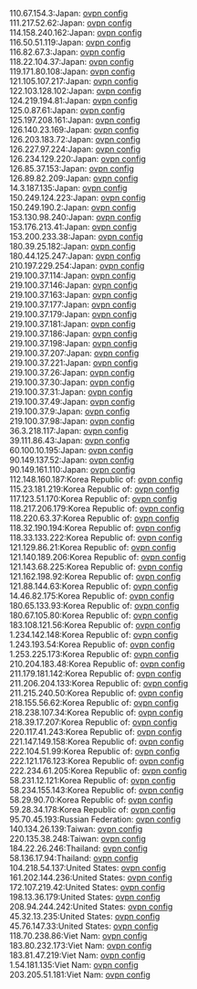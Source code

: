 110.67.154.3:Japan: [ovpn config](vpn/110_67_154_3.ovpn)  
111.217.52.62:Japan: [ovpn config](vpn/111_217_52_62.ovpn)  
114.158.240.162:Japan: [ovpn config](vpn/114_158_240_162.ovpn)  
116.50.51.119:Japan: [ovpn config](vpn/116_50_51_119.ovpn)  
116.82.67.3:Japan: [ovpn config](vpn/116_82_67_3.ovpn)  
118.22.104.37:Japan: [ovpn config](vpn/118_22_104_37.ovpn)  
119.171.80.108:Japan: [ovpn config](vpn/119_171_80_108.ovpn)  
121.105.107.217:Japan: [ovpn config](vpn/121_105_107_217.ovpn)  
122.103.128.102:Japan: [ovpn config](vpn/122_103_128_102.ovpn)  
124.219.194.81:Japan: [ovpn config](vpn/124_219_194_81.ovpn)  
125.0.87.61:Japan: [ovpn config](vpn/125_0_87_61.ovpn)  
125.197.208.161:Japan: [ovpn config](vpn/125_197_208_161.ovpn)  
126.140.23.169:Japan: [ovpn config](vpn/126_140_23_169.ovpn)  
126.203.183.72:Japan: [ovpn config](vpn/126_203_183_72.ovpn)  
126.227.97.224:Japan: [ovpn config](vpn/126_227_97_224.ovpn)  
126.234.129.220:Japan: [ovpn config](vpn/126_234_129_220.ovpn)  
126.85.37.153:Japan: [ovpn config](vpn/126_85_37_153.ovpn)  
126.89.82.209:Japan: [ovpn config](vpn/126_89_82_209.ovpn)  
14.3.187.135:Japan: [ovpn config](vpn/14_3_187_135.ovpn)  
150.249.124.223:Japan: [ovpn config](vpn/150_249_124_223.ovpn)  
150.249.190.2:Japan: [ovpn config](vpn/150_249_190_2.ovpn)  
153.130.98.240:Japan: [ovpn config](vpn/153_130_98_240.ovpn)  
153.176.213.41:Japan: [ovpn config](vpn/153_176_213_41.ovpn)  
153.200.233.38:Japan: [ovpn config](vpn/153_200_233_38.ovpn)  
180.39.25.182:Japan: [ovpn config](vpn/180_39_25_182.ovpn)  
180.44.125.247:Japan: [ovpn config](vpn/180_44_125_247.ovpn)  
210.197.229.254:Japan: [ovpn config](vpn/210_197_229_254.ovpn)  
219.100.37.114:Japan: [ovpn config](vpn/219_100_37_114.ovpn)  
219.100.37.146:Japan: [ovpn config](vpn/219_100_37_146.ovpn)  
219.100.37.163:Japan: [ovpn config](vpn/219_100_37_163.ovpn)  
219.100.37.177:Japan: [ovpn config](vpn/219_100_37_177.ovpn)  
219.100.37.179:Japan: [ovpn config](vpn/219_100_37_179.ovpn)  
219.100.37.181:Japan: [ovpn config](vpn/219_100_37_181.ovpn)  
219.100.37.186:Japan: [ovpn config](vpn/219_100_37_186.ovpn)  
219.100.37.198:Japan: [ovpn config](vpn/219_100_37_198.ovpn)  
219.100.37.207:Japan: [ovpn config](vpn/219_100_37_207.ovpn)  
219.100.37.221:Japan: [ovpn config](vpn/219_100_37_221.ovpn)  
219.100.37.26:Japan: [ovpn config](vpn/219_100_37_26.ovpn)  
219.100.37.30:Japan: [ovpn config](vpn/219_100_37_30.ovpn)  
219.100.37.31:Japan: [ovpn config](vpn/219_100_37_31.ovpn)  
219.100.37.49:Japan: [ovpn config](vpn/219_100_37_49.ovpn)  
219.100.37.9:Japan: [ovpn config](vpn/219_100_37_9.ovpn)  
219.100.37.98:Japan: [ovpn config](vpn/219_100_37_98.ovpn)  
36.3.218.117:Japan: [ovpn config](vpn/36_3_218_117.ovpn)  
39.111.86.43:Japan: [ovpn config](vpn/39_111_86_43.ovpn)  
60.100.10.195:Japan: [ovpn config](vpn/60_100_10_195.ovpn)  
90.149.137.52:Japan: [ovpn config](vpn/90_149_137_52.ovpn)  
90.149.161.110:Japan: [ovpn config](vpn/90_149_161_110.ovpn)  
112.148.160.187:Korea Republic of: [ovpn config](vpn/112_148_160_187.ovpn)  
115.23.181.219:Korea Republic of: [ovpn config](vpn/115_23_181_219.ovpn)  
117.123.51.170:Korea Republic of: [ovpn config](vpn/117_123_51_170.ovpn)  
118.217.206.179:Korea Republic of: [ovpn config](vpn/118_217_206_179.ovpn)  
118.220.63.37:Korea Republic of: [ovpn config](vpn/118_220_63_37.ovpn)  
118.32.190.194:Korea Republic of: [ovpn config](vpn/118_32_190_194.ovpn)  
118.33.133.222:Korea Republic of: [ovpn config](vpn/118_33_133_222.ovpn)  
121.129.86.21:Korea Republic of: [ovpn config](vpn/121_129_86_21.ovpn)  
121.140.189.206:Korea Republic of: [ovpn config](vpn/121_140_189_206.ovpn)  
121.143.68.225:Korea Republic of: [ovpn config](vpn/121_143_68_225.ovpn)  
121.162.198.92:Korea Republic of: [ovpn config](vpn/121_162_198_92.ovpn)  
121.88.144.63:Korea Republic of: [ovpn config](vpn/121_88_144_63.ovpn)  
14.46.82.175:Korea Republic of: [ovpn config](vpn/14_46_82_175.ovpn)  
180.65.133.93:Korea Republic of: [ovpn config](vpn/180_65_133_93.ovpn)  
180.67.105.80:Korea Republic of: [ovpn config](vpn/180_67_105_80.ovpn)  
183.108.121.56:Korea Republic of: [ovpn config](vpn/183_108_121_56.ovpn)  
1.234.142.148:Korea Republic of: [ovpn config](vpn/1_234_142_148.ovpn)  
1.243.193.54:Korea Republic of: [ovpn config](vpn/1_243_193_54.ovpn)  
1.253.225.173:Korea Republic of: [ovpn config](vpn/1_253_225_173.ovpn)  
210.204.183.48:Korea Republic of: [ovpn config](vpn/210_204_183_48.ovpn)  
211.179.181.142:Korea Republic of: [ovpn config](vpn/211_179_181_142.ovpn)  
211.206.204.133:Korea Republic of: [ovpn config](vpn/211_206_204_133.ovpn)  
211.215.240.50:Korea Republic of: [ovpn config](vpn/211_215_240_50.ovpn)  
218.155.56.62:Korea Republic of: [ovpn config](vpn/218_155_56_62.ovpn)  
218.238.107.34:Korea Republic of: [ovpn config](vpn/218_238_107_34.ovpn)  
218.39.17.207:Korea Republic of: [ovpn config](vpn/218_39_17_207.ovpn)  
220.117.41.243:Korea Republic of: [ovpn config](vpn/220_117_41_243.ovpn)  
221.147.149.158:Korea Republic of: [ovpn config](vpn/221_147_149_158.ovpn)  
222.104.51.99:Korea Republic of: [ovpn config](vpn/222_104_51_99.ovpn)  
222.121.176.123:Korea Republic of: [ovpn config](vpn/222_121_176_123.ovpn)  
222.234.61.205:Korea Republic of: [ovpn config](vpn/222_234_61_205.ovpn)  
58.231.12.121:Korea Republic of: [ovpn config](vpn/58_231_12_121.ovpn)  
58.234.155.143:Korea Republic of: [ovpn config](vpn/58_234_155_143.ovpn)  
58.29.90.70:Korea Republic of: [ovpn config](vpn/58_29_90_70.ovpn)  
59.28.34.178:Korea Republic of: [ovpn config](vpn/59_28_34_178.ovpn)  
95.70.45.193:Russian Federation: [ovpn config](vpn/95_70_45_193.ovpn)  
140.134.26.139:Taiwan: [ovpn config](vpn/140_134_26_139.ovpn)  
220.135.38.248:Taiwan: [ovpn config](vpn/220_135_38_248.ovpn)  
184.22.26.246:Thailand: [ovpn config](vpn/184_22_26_246.ovpn)  
58.136.17.94:Thailand: [ovpn config](vpn/58_136_17_94.ovpn)  
104.218.54.137:United States: [ovpn config](vpn/104_218_54_137.ovpn)  
161.202.144.236:United States: [ovpn config](vpn/161_202_144_236.ovpn)  
172.107.219.42:United States: [ovpn config](vpn/172_107_219_42.ovpn)  
198.13.36.179:United States: [ovpn config](vpn/198_13_36_179.ovpn)  
208.94.244.242:United States: [ovpn config](vpn/208_94_244_242.ovpn)  
45.32.13.235:United States: [ovpn config](vpn/45_32_13_235.ovpn)  
45.76.147.33:United States: [ovpn config](vpn/45_76_147_33.ovpn)  
118.70.238.86:Viet Nam: [ovpn config](vpn/118_70_238_86.ovpn)  
183.80.232.173:Viet Nam: [ovpn config](vpn/183_80_232_173.ovpn)  
183.81.47.219:Viet Nam: [ovpn config](vpn/183_81_47_219.ovpn)  
1.54.181.135:Viet Nam: [ovpn config](vpn/1_54_181_135.ovpn)  
203.205.51.181:Viet Nam: [ovpn config](vpn/203_205_51_181.ovpn)  
